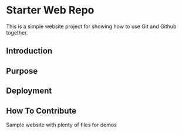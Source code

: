 # Starter Web Repo

This is a simple website project for showing how to use Git and Github together.

## Introduction

## Purpose

## Deployment

## How To Contribute
Sample website with plenty of files for demos